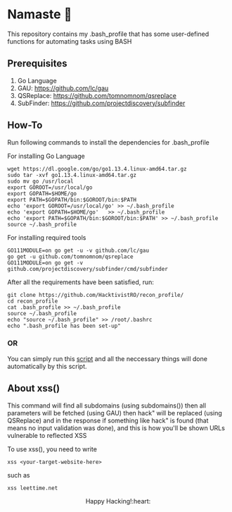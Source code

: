 # Namaste 🙏
This repository contains my .bash_profile that has some user-defined functions for automating tasks using BASH

Prerequisites
--
1) Go Language 
2)  GAU: https://github.com/lc/gau
3) QSReplace: https://github.com/tomnomnom/qsreplace
4) SubFinder: https://github.com/projectdiscovery/subfinder

How-To
--

Run following commands to install the dependencies for .bash_profile

For installing Go Language

    wget https://dl.google.com/go/go1.13.4.linux-amd64.tar.gz
    sudo tar -xvf go1.13.4.linux-amd64.tar.gz
    sudo mv go /usr/local
    export GOROOT=/usr/local/go
    export GOPATH=$HOME/go
    export PATH=$GOPATH/bin:$GOROOT/bin:$PATH
    echo 'export GOROOT=/usr/local/go' >> ~/.bash_profile
    echo 'export GOPATH=$HOME/go'	>> ~/.bash_profile			
    echo 'export PATH=$GOPATH/bin:$GOROOT/bin:$PATH' >> ~/.bash_profile	
    source ~/.bash_profile
    
For installing required tools
    
    GO111MODULE=on go get -u -v github.com/lc/gau
    go get -u github.com/tomnomnom/qsreplace
    GO111MODULE=on go get -v github.com/projectdiscovery/subfinder/cmd/subfinder

After all the requirements have been satisfied, run:

    git clone https://github.com/HacktivistRO/recon_profile/
    cd recon_profile
    cat .bash_profile >> ~/.bash_profile
    source ~/.bash_profile
    echo "source ~/.bash_profile" >> /root/.bashrc
    echo ".bash_profile has been set-up"
       
 ### OR
 
You can simply run this [script](https://github.com/HacktivistRO/HackBox/) and all the neccessary things will done automatically by this script.

About xss()
--

This command will find all subdomains (using subdomains()) then all parameters will be fetched (using GAU) then hack\" will be replaced (using QSReplace) and in the response if something like hack\" is found (that means no input validation was done), and this is how you'll be shown URLs vulnerable to reflected XSS

To use xss(), you need to write
    
    xss <your-target-website-here>

such as

    xss leettime.net
 
<p align="center">
Happy Hacking!:heart:
</p>
